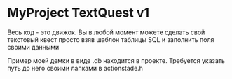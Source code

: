 # MyProject TextQuest v1
 Весь код - это движок.  Вы в любой момент можете сделать свой текстовый квест просто взяв  шаблон таблицы SQL и заполнить поля своими данными
 
 Пример моей демки в виде .db находится в проекте. Требуется указать путь до него своими лапками в actionstade.h 
 
